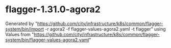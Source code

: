 # flagger-1.31.0-agora2
Generated by "https://github.com/city/infrastructure/k8s/common/flagger-system/bin/import -r agora2 -f flagger-values-agora2.yaml -t flagger"
using Values from "https://github.com/city/infrastructure/k8s/common/flagger-system/bin/flagger-values-agora2.yaml"
